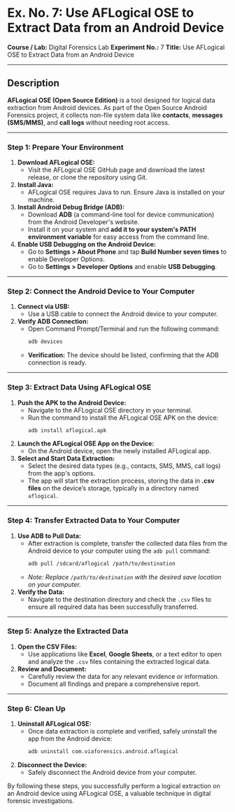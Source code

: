 # Ex. No. 7: Use AFLogical OSE to Extract Data from an Android Device

**Course / Lab:** Digital Forensics Lab
**Experiment No.:** 7
**Title:** Use AFLogical OSE to Extract Data from an Android Device

---

## Description
**AFLogical OSE (Open Source Edition)** is a tool designed for logical data extraction from Android devices. As part of the Open Source Android Forensics project, it collects non-file system data like **contacts**, **messages (SMS/MMS)**, and **call logs** without needing root access.

---

### Step 1: Prepare Your Environment

1.  **Download AFLogical OSE:**
    * Visit the AFLogical OSE GitHub page and download the latest release, or clone the repository using Git.
2.  **Install Java:**
    * AFLogical OSE requires Java to run. Ensure Java is installed on your machine.
3.  **Install Android Debug Bridge (ADB):**
    * Download **ADB** (a command-line tool for device communication) from the Android Developer's website.
    * Install it on your system and **add it to your system's PATH environment variable** for easy access from the command line.
4.  **Enable USB Debugging on the Android Device:**
    * Go to **Settings > About Phone** and tap **Build Number seven times** to enable Developer Options.
    * Go to **Settings > Developer Options** and enable **USB Debugging**.

---

### Step 2: Connect the Android Device to Your Computer

1.  **Connect via USB:**
    * Use a USB cable to connect the Android device to your computer.
2.  **Verify ADB Connection:**
    * Open Command Prompt/Terminal and run the following command:
        ```bash
        adb devices
        ```
    * **Verification:** The device should be listed, confirming that the ADB connection is ready.

---

### Step 3: Extract Data Using AFLogical OSE

1.  **Push the APK to the Android Device:**
    * Navigate to the AFLogical OSE directory in your terminal.
    * Run the command to install the AFLogical OSE APK on the device:
        ```bash
        adb install aflogical.apk
        ```
2.  **Launch the AFLogical OSE App on the Device:**
    * On the Android device, open the newly installed AFLogical app.
3.  **Select and Start Data Extraction:**
    * Select the desired data types (e.g., contacts, SMS, MMS, call logs) from the app's options.
    * The app will start the extraction process, storing the data in **.csv files** on the device’s storage, typically in a directory named `aflogical`.

---

### Step 4: Transfer Extracted Data to Your Computer

1.  **Use ADB to Pull Data:**
    * After extraction is complete, transfer the collected data files from the Android device to your computer using the `adb pull` command:
        ```bash
        adb pull /sdcard/aflogical /path/to/destination
        ```
    * *Note: Replace `/path/to/destination` with the desired save location on your computer.*
2.  **Verify the Data:**
    * Navigate to the destination directory and check the `.csv` files to ensure all required data has been successfully transferred.

---

### Step 5: Analyze the Extracted Data

1.  **Open the CSV Files:**
    * Use applications like **Excel**, **Google Sheets**, or a text editor to open and analyze the `.csv` files containing the extracted logical data.
2.  **Review and Document:**
    * Carefully review the data for any relevant evidence or information.
    * Document all findings and prepare a comprehensive report.

---

### Step 6: Clean Up

1.  **Uninstall AFLogical OSE:**
    * Once data extraction is complete and verified, safely uninstall the app from the Android device:
        ```bash
        adb uninstall com.viaforensics.android.aflogical
        ```
2.  **Disconnect the Device:**
    * Safely disconnect the Android device from your computer.

By following these steps, you successfully perform a logical extraction on an Android device using AFLogical OSE, a valuable technique in digital forensic investigations.
